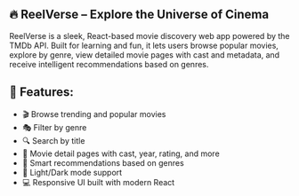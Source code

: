 ## 🔥 ReelVerse – Explore the Universe of Cinema
ReelVerse is a sleek, React-based movie discovery web app powered by the TMDb API. Built for learning and fun, it lets users browse popular movies, explore by genre, view detailed movie pages with cast and metadata, and receive intelligent recommendations based on genres.

## 🧩 Features:
 - 🎬 Browse trending and popular movies
 - 🎭 Filter by genre
 - 🔍 Search by title
 - 📄 Movie detail pages with cast, year, rating, and more
 - 🌌 Smart recommendations based on genres
 - 🎨 Light/Dark mode support
 - 💻 Responsive UI built with modern React